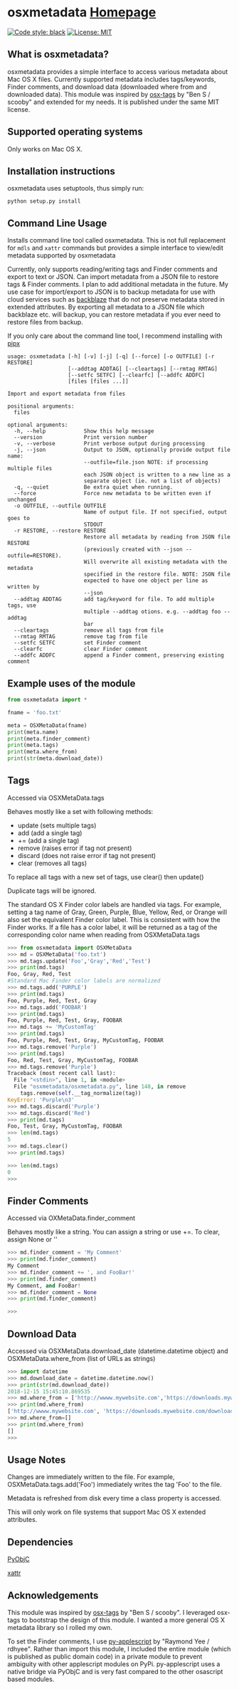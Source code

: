 osxmetadata [Homepage](https://github.com/RhetTbull/osxmetadata)
========

[![Code style: black](https://img.shields.io/badge/code%20style-black-000000.svg)](https://github.com/python/black)
[![License: MIT](https://img.shields.io/badge/License-MIT-yellow.svg)](https://opensource.org/licenses/MIT)


What is osxmetadata?
-----------------

osxmetadata provides a simple interface to access various metadata about Mac OS X files.  Currently supported metadata includes tags/keywords, Finder comments, and download data (downloaded where from and downloaded data).  This module was inspired by [osx-tags](https://github.com/scooby/osx-tags) by "Ben S / scooby" and extended for my needs.  It is published under the same MIT license.

Supported operating systems
---------------------------

Only works on Mac OS X.

Installation instructions
-------------------------

osxmetadata uses setuptools, thus simply run:

	python setup.py install

Command Line Usage
------------------

Installs command line tool called osxmetadata.  This is not full replacement for ```mdls``` and ```xattr``` commands but provides a simple interface to view/edit metadata supported by osxmetadata

Currently, only supports reading/writing tags and Finder comments and export to text or JSON.  Can import metadata from a JSON file to restore tags & Finder comments.  I plan to add additional metadata in the future.  My use case for import/export to JSON is to backup metadata for use with cloud services such as [backblaze](https://www.backblaze.com) that do not preserve metadata stored in extended attributes.  By exporting all metadata to a JSON file which backblaze etc. will backup, you can restore metadata if you ever need to restore files from backup.

If you only care about the command line tool, I recommend installing with [pipx](https://github.com/pipxproject/pipx)

```
usage: osxmetadata [-h] [-v] [-j] [-q] [--force] [-o OUTFILE] [-r RESTORE]
                   [--addtag ADDTAG] [--cleartags] [--rmtag RMTAG]
                   [--setfc SETFC] [--clearfc] [--addfc ADDFC]
                   [files [files ...]]

Import and export metadata from files

positional arguments:
  files

optional arguments:
  -h, --help            Show this help message
  --version             Print version number
  -v, --verbose         Print verbose output during processing
  -j, --json            Output to JSON, optionally provide output file name:
                        --outfile=file.json NOTE: if processing multiple files
                        each JSON object is written to a new line as a
                        separate object (ie. not a list of objects)
  -q, --quiet           Be extra quiet when running.
  --force               Force new metadata to be written even if unchanged
  -o OUTFILE, --outfile OUTFILE
                        Name of output file. If not specified, output goes to
                        STDOUT
  -r RESTORE, --restore RESTORE
                        Restore all metadata by reading from JSON file RESTORE
                        (previously created with --json --outfile=RESTORE).
                        Will overwrite all existing metadata with the metadata
                        specified in the restore file. NOTE: JSON file
                        expected to have one object per line as written by
                        --json
  --addtag ADDTAG       add tag/keyword for file. To add multiple tags, use
                        multiple --addtag otions. e.g. --addtag foo --addtag
                        bar
  --cleartags           remove all tags from file
  --rmtag RMTAG         remove tag from file
  --setfc SETFC         set Finder comment
  --clearfc             clear Finder comment
  --addfc ADDFC         append a Finder comment, preserving existing comment
```


Example uses of the module
--------------------------

```python
from osxmetadata import *

fname = 'foo.txt'

meta = OSXMetaData(fname)
print(meta.name)
print(meta.finder_comment)
print(meta.tags)
print(meta.where_from)
print(str(meta.download_date))

```
Tags
----

Accessed via OSXMetaData.tags

Behaves mostly like a set with following methods:

* update (sets multiple tags)
* add (add a single tag)
* += (add a single tag)
* remove (raises error if tag not present)
* discard (does not raise error if tag not present)
* clear (removes all tags)

To replace all tags with a new set of tags, use clear() then update()

Duplicate tags will be ignored.

The standard OS X Finder color labels are handled via tags.  For example, setting a tag name of Gray, Green, Purple, Blue, Yellow, Red, or Orange will also set the equivalent Finder color label. This is consistent with how the Finder works.  If a file has a color label, it will be returned as a tag of the corresponding color name when reading from OSXMetaData.tags

```python
>>> from osxmetadata import OSXMetaData
>>> md = OSXMetaData('foo.txt')
>>> md.tags.update('Foo','Gray','Red','Test')
>>> print(md.tags)
Foo, Gray, Red, Test
#Standard Mac Finder color labels are normalized
>>> md.tags.add('PURPLE')
>>> print(md.tags)
Foo, Purple, Red, Test, Gray
>>> md.tags.add('FOOBAR')
>>> print(md.tags)
Foo, Purple, Red, Test, Gray, FOOBAR
>>> md.tags += 'MyCustomTag'
>>> print(md.tags)
Foo, Purple, Red, Test, Gray, MyCustomTag, FOOBAR
>>> md.tags.remove('Purple')
>>> print(md.tags)
Foo, Red, Test, Gray, MyCustomTag, FOOBAR
>>> md.tags.remove('Purple')
Traceback (most recent call last):
  File "<stdin>", line 1, in <module>
  File "osxmetadata/osxmetadata.py", line 148, in remove
    tags.remove(self.__tag_normalize(tag))
KeyError: 'Purple\n3'
>>> md.tags.discard('Purple')
>>> md.tags.discard('Red')
>>> print(md.tags)
Foo, Test, Gray, MyCustomTag, FOOBAR
>>> len(md.tags)
5
>>> md.tags.clear()
>>> print(md.tags)

>>> len(md.tags)
0
>>>
```

Finder Comments
---------------

Accessed via OXMetaData.finder_comment

Behaves mostly like a string.  You can assign a string or use +=. To clear, assign None or ''

```python
>>> md.finder_comment = 'My Comment'
>>> print(md.finder_comment)
My Comment
>>> md.finder_comment += ', and FooBar!'
>>> print(md.finder_comment)
My Comment, and FooBar!
>>> md.finder_comment = None
>>> print(md.finder_comment)

>>>
```

Download Data
-------------
Accessed via OSXMetaData.download_date (datetime.datetime object) and OSXMetaData.where_from (list of URLs as strings)


```python
>>> import datetime
>>> md.download_date = datetime.datetime.now()
>>> print(str(md.download_date))
2018-12-15 15:45:10.869535
>>> md.where_from = ['http://wwww.mywebsite.com','https://downloads.mywebsite.com/downloads/foo']
>>> print(md.where_from)
['http://wwww.mywebsite.com', 'https://downloads.mywebsite.com/downloads/foo']
>>> md.where_from=[]
>>> print(md.where_from)
[]
>>>
```

Usage Notes
-----------
Changes are immediately written to the file.  For example, OSXMetaData.tags.add('Foo') immediately writes the tag 'Foo' to the file.

Metadata is refreshed from disk every time a class property is accessed.

This will only work on file systems that support Mac OS X extended attributes.

Dependencies
------------
[PyObjC](https://pythonhosted.org/pyobjc/)

[xattr](https://github.com/xattr/xattr)

Acknowledgements
----------------
This module was inspired by [osx-tags]( https://github.com/scooby/osx-tags) by "Ben S / scooby".  I leveraged osx-tags to bootstrap the design of this module.  I wanted a more
general OS X metadata library so I rolled my own.

To set the Finder comments, I use [py-applescript]( https://github.com/rdhyee/py-applescript) by "Raymond Yee / rdhyee".  Rather than import this module, I included the entire module
(which is published as public domain code) in a private module to prevent ambiguity with
other applescript modules on PyPi.  py-applescript uses a native bridge via PyObjC and
is very fast compared to the other osascript based modules.
